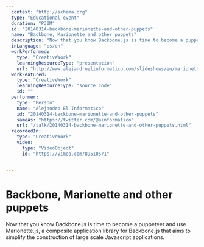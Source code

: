 ```yaml
---
  context: "http://schema.org"
  type: "Educational event"
  duration: "P30M"
  id: "20140314-backbone-marionette-and-other-puppets"
  name: "Backbone, Marionette and other puppets"
  description: "Now that you know Backbone.js is time to become a puppeteer and use Marionette.js, a composite application library for Backbone.js that aims to simplify the construction of large scale Javascript applications."
  inLanguage: "es/en"
  workPerformed: 
    type: "CreativeWork"
    learningResourceType: "presentation"
    url: "http://www.alejandroelinformatico.com/slideshows/en/marionette-js/#/"
  workFeatured: 
    type: "CreativeWork"
    learningResourceType: "source code"
    id: ""
  performer: 
    type: "Person"
    name: "Alejandro El Informatico"
    id: "20140314-backbone-marionette-and-other-puppets"
    sameAs: "https://twitter.com/@ainformatico"
    url: "/talk/20140314-backbone-marionette-and-other-puppets.html"
  recordedIn: 
    type: "CreativeWork"
    video: 
      type: "VideoObject"
      id: "https://vimeo.com/89510571"


---
```

# Backbone, Marionette and other puppets

Now that you know Backbone.js is time to become a puppeteer and use Marionette.js, a composite application library for Backbone.js that aims to simplify the construction of large scale Javascript applications.